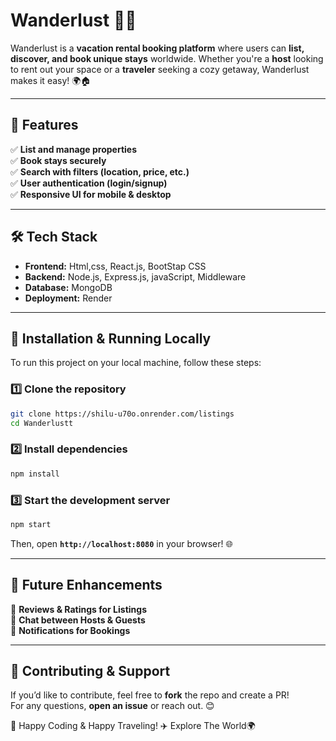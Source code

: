 # Wanderlust 🏡✨

Wanderlust is a **vacation rental booking platform** where users can **list, discover, and book unique stays** worldwide. Whether you're a **host** looking to rent out your space or a **traveler** seeking a cozy getaway, Wanderlust makes it easy! 🌍🏠

---

## 🌟 Features
✅ **List and manage properties**  
✅ **Book stays securely**  
✅ **Search with filters (location, price, etc.)**  
✅ **User authentication (login/signup)**  
✅ **Responsive UI for mobile & desktop**  

---

## 🛠️ Tech Stack
- **Frontend:** Html,css, React.js, BootStap CSS  
- **Backend:**  Node.js, Express.js, javaScript, Middleware 
- **Database:**  MongoDB  
- **Deployment:**  Render  

---

## 🚀 Installation & Running Locally
To run this project on your local machine, follow these steps:

### 1️⃣ Clone the repository
```sh
git clone https://shilu-u70o.onrender.com/listings
cd Wanderlustt
```

### 2️⃣ Install dependencies
```sh
npm install
```

### 3️⃣ Start the development server
```sh
npm start
```
Then, open **`http://localhost:8080`** in your browser! 🌐

---

## 🔮 Future Enhancements
🔹 **Reviews & Ratings for Listings**  
🔹 **Chat between Hosts & Guests**  
🔹 **Notifications for Bookings**  

---

## 🤝 Contributing & Support
If you’d like to contribute, feel free to **fork** the repo and create a PR!  
For any questions, **open an issue** or reach out. 😊  

🚀 Happy Coding & Happy Traveling! ✈️
        Explore The World🌍

